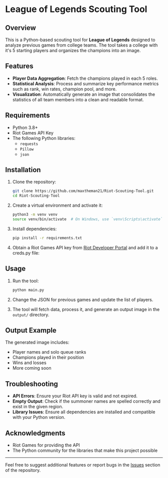 # League of Legends Scouting Tool

## Overview

This is a Python-based scouting tool for **League of Legends** designed to analyze previous games from college teams. The tool takes a college with it's 5 starting players and organizes the champions into an image.

## Features

- **Player Data Aggregation**: Fetch the champions played in each 5 roles.
- **Statistical Analysis**: Process and summarize key performance metrics such as rank, win rates, champion pool, and more.
- **Visualization**: Automatically generate an image that consolidates the statistics of all team members into a clean and readable format.

## Requirements

- Python 3.8+
- Riot Games API Key
- The following Python libraries:
  - `requests`
  - `Pillow`
  - `json`

## Installation

1. Clone the repository:
   ```bash
   git clone https://github.com/maxtheman21/Riot-Scouting-Tool.git
   cd Riot-Scouting-Tool
   ```

2. Create a virtual environment and activate it:
   ```bash
   python3 -m venv venv
   source venv/bin/activate  # On Windows, use `venv\Scripts\activate`
   ```

3. Install dependencies:
   ```bash
   pip install -r requirements.txt
   ```

4. Obtain a Riot Games API key from [Riot Developer Portal](https://developer.riotgames.com/) and add it to a creds.py file:

## Usage

1. Run the tool:
   ```bash
   python main.py
   ```

2. Change the JSON for previous games and update the list of players.

3. The tool will fetch data, process it, and generate an output image in the `output/` directory.

## Output Example

The generated image includes:
- Player names and solo queue ranks
- Champions played in their position
- Wins and losses
- More coming soon

## Troubleshooting

- **API Errors**: Ensure your Riot API key is valid and not expired.
- **Empty Output**: Check if the summoner names are spelled correctly and exist in the given region.
- **Library Issues**: Ensure all dependencies are installed and compatible with your Python version.

## Acknowledgments

- Riot Games for providing the API
- The Python community for the libraries that make this project possible

---

Feel free to suggest additional features or report bugs in the [Issues](https://github.com/maxtheman21/Riot-Scouting-Tool/issues) section of the repository.

